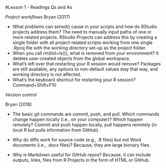 #Lesson 1 - Readings Qs and As

*Project workflows*
Bryan (2017)
* What problems can setwd() cause in your scripts and how do RStudio projects address them? The need to manually input paths of one or more related projects. RStudio Projects can address this by creating a single folder with all project-related scripts working from one single .Rproj file with the working directory set-up as the project folder.
* When you call rm(list=ls()), what is removed from your environment? It deletes user-created objects from the global workspace.
* What’s left over that restarting your R session would remove? Packages are still available, any options to non-default values stay that way, and working directory is not affected.
* What’s the keyboard shortcut for restarting your R session? Command+Shift+F10

*Version control*

Bryan (2018)

* The basic git commands are commit, push, and pull. Which commands change happen locally (i.e., on your computer)? Which happen remotely? Commit and push happen locally, pull happens remotely (in local R but pulls information from GitHub).

* Why do diffs work for source code (e.g., .R files) but not Word documents (i.e., .docx files)? Because, they are large bionary files.

* Why is Markdown useful for GitHub repos? Because, it can include outputs, links, files from R Projects in the form of HTML or GitHub.
